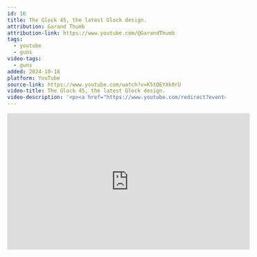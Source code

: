 ```yaml
---
id: 16
title: The Glock 45, the latest Glock design.
attribution: Garand Thumb
attribution-link: https://www.youtube.com/@GarandThumb
tags:
  - youtube
  - guns
video-tags:
  - guns
added: 2024-10-18
platform: YouTube
source-link: https://www.youtube.com/watch?v=K5tQEYXk0rU
video-title: The Glock 45, the latest Glock design.
video-description: '<p><a href="https://www.youtube.com/redirect?event=video_description&amp;redir_token=QUFFLUhqa2U0cXl1WjR3Rkl2NWIxME5OZXNZWDhTQW0zQXxBQ3Jtc0tsSUxnUXJSVVVEVlY4dWhiWk8tdndPYW1sNm1CblNMMzJOVTFfRHRqbUxydVd3TV9TY0FKaVN4MUdQa0FpMXIzOWoyWFlucVhYNkVySi0zSXZ3dnlBT190d2dNclVCU1U0bWJ1UzA5NjFxRWRTRG9KQQ&amp;q=https%3A%2F%2Fgunmagwarehouse.com%2F&amp;v=K5tQEYXk0rU">https://gunmagwarehouse.com/</a> </p><p>Big Daddy Unlimited Link<a href="https://www.youtube.com/redirect?event=video_description&amp;redir_token=QUFFLUhqbDFOM3Etd1NGSVpmQUJLd29TUDJUZmNMdFZmd3xBQ3Jtc0ttbzZuUkVtR2tabGJlQmhMR3ZSaWpESTQxM3FQOHMyb0NZMTkxaGRPaTNYLTBjR3dEV20wMWR1V2NLM3FzUVNjRzA1NGQ5RGQ1eFBVRDFsbUUtcVRjcmtWSlQwcFJIbUdLUm1rczZYTm9Zb2lxdTU1NA&amp;q=https%3A%2F%2Flddy.no%2F5cbn&amp;v=K5tQEYXk0rU">https://lddy.no/5cbn</a> </p><p>Glock ALS Holster from this video <a href="https://www.youtube.com/redirect?event=video_description&amp;redir_token=QUFFLUhqa3VYeTVYMlNxWENiXzkxSGtiMWp0WFg1Umk1Z3xBQ3Jtc0ttb1VnWUw1M3RZZHdBV2F6QXdHRGlrRXFVZDZOUWlQS2M4NzhXRFUyWkM5dDd1TEVtNm93Z1ltbkNLSFlEcGNuTzJpU2dOWkxFT1oxa0V0Y0dUNHJtUUFGNHRoS1BLaWpjRDdwZHJ1ajRkUmtGU1FnSQ&amp;q=https%3A%2F%2Famzn.to%2F2Q8wqLI&amp;v=K5tQEYXk0rU">https://amzn.to/2Q8wqLI</a> </p><p>ALS Holster QLS system <a href="https://www.youtube.com/redirect?event=video_description&amp;redir_token=QUFFLUhqbDJORm11NDNFWjRuemRUYTVIc2FIbms3bFBBQXxBQ3Jtc0tsU2t6M2k4MUZaTUNfMWp6ZDhERkZvcExJWXItSEhYb2NEdHNFQ3Y4UU9wR2h0cEN3RkNTd3FOQ2xkMXE0MGJ3LS1qT2VUMUxnX2tsaEJqQjdOekRNaVI3MW11SGFPV3Vld3ZGUzB6emNDQ3IyNWV1TQ&amp;q=https%3A%2F%2Famzn.to%2F2PhH6m3&amp;v=K5tQEYXk0rU">https://amzn.to/2PhH6m3</a></p><p>ALS mid ride <a href="https://www.youtube.com/redirect?event=video_description&amp;redir_token=QUFFLUhqbmVtb21hM2Mxd1JscmFRVmNOYU1oMC15UHhZd3xBQ3Jtc0tua1FHNlFoTzh0V2c4eVNrWHA4ai01MXJ5Nlh4N0hfT0pmZXlBU193bW12ZGdvRFhibmpVdHU1SUc3VHlYWVVKNlVtYUFjS0xuTUZ3Y1BlN3lWWkhKOTMtSUF3Wi14NHlDOVlvLTlOQmVFWUN3UFpGNA&amp;q=https%3A%2F%2Famzn.to%2F2Ssn0XX&amp;v=K5tQEYXk0rU">https://amzn.to/2Ssn0XX</a></p><p>Crye JPC <a href="https://www.youtube.com/redirect?event=video_description&amp;redir_token=QUFFLUhqa0F4RllDdVFSVUFZSGdGdmJEaVVqRkxkNmJyUXxBQ3Jtc0trSy1kR3I5Rm1YWm9kVzR6eEh2eFFJcmZpWTZONGM1NHZQcl9kM1lVcGRkLWNXLXFpaDEzSjNfbW9uM05lMXo5dnpiMGR6akFyVkNFT2lqaDdOdDhjRk5KUEQtbVRrVVg3emNGaFljaEs4MEFmNWNEUQ&amp;q=https%3A%2F%2Famzn.to%2F2CFjKp6&amp;v=K5tQEYXk0rU">https://amzn.to/2CFjKp6</a> </p><p>Patagonia Sweater from video <a href="https://www.youtube.com/redirect?event=video_description&amp;redir_token=QUFFLUhqa0twcGthYkN4dGVGYloyNmQ5WGdiQVV3WHlTUXxBQ3Jtc0tsZW1jb3pEcmxvY3B0SHZMa0dyLWFaOTZWc2ZGd1AzU0tZU00zQ1NKT19VNTN6VDZENmpGd3pRX0xaaTBSbTh2S1JuN2U2cjdjekd2S255eFJFWE8tV1BTcHc0TVFvb3NaRWRQaHpJb0kyODRoaVhlZw&amp;q=https%3A%2F%2Famzn.to%2F2QANxVM&amp;v=K5tQEYXk0rU">https://amzn.to/2QANxVM</a> </p><p>Surefire Light<a href="https://www.youtube.com/redirect?event=video_description&amp;redir_token=QUFFLUhqbE1DY1d0WTltVlNDQlZhdVR6cnRoQWtnbEZNZ3xBQ3Jtc0tsSWF6RFBuZ19RNXFWbUFqd0JNSTdzMHVscW1PX25YV2tHdlNDSXFFaVBhNm52NUdkUXd1R3RRd1pVSXpLaU9GV1FEX1NaOWhuSkdYZWNJNEdlWU5NZGlPbmVzZk9OLVNVd0ZpMVNGanlnYW5IaVFEZw&amp;q=https%3A%2F%2Famzn.to%2F2BOyBNR&amp;v=K5tQEYXk0rU">https://amzn.to/2BOyBNR</a> </p><p>Vertx 25% off DISCOUNT Code: GarandThumb <a href="https://www.youtube.com/redirect?event=video_description&amp;redir_token=QUFFLUhqbU9ub3hiSG9PR1Q3enI5ei1acjNLYi1wRU9zd3xBQ3Jtc0ttWGY1VDdqVDNqaDBHNzVKTmRJOTc4WUtKU0gzR1kyOUFXSzdFZlI0Rk9UOXo5d0NZMXB1dW9Jem91SE9fUVppSy1jSDVJQ0w4bk9DbTFkUi1acGktckwzdXVGU1N0b0kxYW1ncnhTZjdjTWNLZG1VWQ&amp;q=http%3A%2F%2Fvertx.com%2F&amp;v=K5tQEYXk0rU">http://vertx.com/</a> </p><p>LAX Ammo Discount Code: GarandThumb <a href="https://www.youtube.com/redirect?event=video_description&amp;redir_token=QUFFLUhqbHhSVHhnYTJjakZtQTRMNWV3em4wcnVsVkZqQXxBQ3Jtc0trTHE3XzFDYURfQ3FIUDhvNDFsRXhwYS1XX0JraVlZQVJDY1VCams0ekd4TnZGYldyWVRwTDgta3Q3Q1dFZjdwSTF1Y0pIMzJXcEdtMWUwVnNGY3Q3T0UyU2J5RkFxc0oxdV84aXhVOUU5b20xbmlmbw&amp;q=https%3A%2F%2Fwww.laxammo.com%2F&amp;v=K5tQEYXk0rU">https://www.laxammo.com/</a> </p><p>SICK T SHIRTS <a href="https://teespring.com/stores/garand-thumb?utm_source=youtube&amp;utm_medium=product_shelf">https://teespring.com/stores/garand-t...</a> </p><p>Belts! Discount Code: &quot;GarandThumb&quot; (only work on the belts) <a href="https://www.youtube.com/redirect?event=video_description&amp;redir_token=QUFFLUhqbWxld2l6WEhQSm52eU1WMnI5eHA3cXBBUzA1QXxBQ3Jtc0tsMV96N3k4dDFfWmxMMTNoWlVFaFdiczZ3cmw2dE1YOUR5ZVpneDlEcklkSzhsV282VFdKeGRGUVJ6VmV4QVZKclFUMGtGX2t0bXB6UTBXYWRYdF9IR29vbjJtdkZrTXRfMG5CRWNaMC1tZnZ6Q2NKMA&amp;q=http%3A%2F%2Fwww.alonsodefensegroup.com%2Fapparel%2F&amp;v=K5tQEYXk0rU">http://www.alonsodefensegroup.com/app...</a> </p><p>LAX Ammo Discount Code: GarandThumb <a href="https://www.youtube.com/redirect?event=video_description&amp;redir_token=QUFFLUhqazFnQjRkMl9tNmZNZkpma3k0eE56Zi03cVFiUXxBQ3Jtc0ttZkpRSE9nRWVISy04LWhYdjZrN1FpZXN2U1MxOHJOXzFUTEVqZXluWE1qdlc2X2k3bGdGdjhoZUxIcUpfME9OTHRMVW8zeGZNLW8xc3ZrVjJJa3lfWVBYRUhLVWdzaV9LUG03cG5IM081TXNkY3lXYw&amp;q=https%3A%2F%2Fwww.laxammo.com%2F&amp;v=K5tQEYXk0rU">https://www.laxammo.com/</a> </p><p>Support Garand Thumb!<br><a href="https://www.youtube.com/redirect?event=video_description&amp;redir_token=QUFFLUhqa0ZqNjBiRGxfVE1QdlNveFkxc2lUVlVsU1ZUUXxBQ3Jtc0tudFE2LWxOeHBOdEVockJSWGd1dnY5NUh2blhqSFJpYW1Zb0NfMzc5WE5va0FWSmZIYjg0Zm1QbjhRTWRFdE1rd2lRRzFPUEZzSXFZOHJRQVBYRElrZTVRbXZVdzh2TlZ5cDR5RTdiMllUNFJLa0lGOA&amp;q=https%3A%2F%2Fwww.patreon.com%2FGarandTHumb&amp;v=K5tQEYXk0rU"><img src="https://www.gstatic.com/youtube/img/watch/social_media/patreon_1x_v2.png" alt=""> / garandthumb</a>   </p><p>Vertx 25% off DISCOUNT Code: GarandThumb <a href="https://www.youtube.com/redirect?event=video_description&amp;redir_token=QUFFLUhqbmRubFRGUFFFclhfWFpCSDFHVnlxMm8yTVNjUXxBQ3Jtc0tuWVNialdMeWRxYTNMOGFZc25nRDJ3WkYyMVBVUnVoR0hUbFZ4VlFRNi1MaG5rNlcyUkRhM1JfM1haU0dtWEdqM1BBWDR2V1pvTG9OcUllT1lma0xuczdMUTZCWDl0V3djMW1wYzUwMDJrNDJid3ljYw&amp;q=http%3A%2F%2Fvertx.com%2F&amp;v=K5tQEYXk0rU">http://vertx.com/</a> </p><p>Camera Equipment-- Panasonic Gh3 <a href="https://www.youtube.com/redirect?event=video_description&amp;redir_token=QUFFLUhqblFkaDRodmNaMGpKYlpTdERDb3pReHZQeW9aUXxBQ3Jtc0tuZ1FRMlFQcjFxMEJ6T2lQeVlCVWs4N0ZkT0Y2NG5lV0dpdjRhajU1M1F2enE4ZURtQkNPenZ1SmgwRFRDSHc5WjR2cnhSZG9lcEMwRTUxNDc2aGh3NVlsYWtqOGI2VWUzVEVYM3NXTGQzcUxzVVBEQQ&amp;q=http%3A%2F%2Famzn.to%2F2tDZZ9h&amp;v=K5tQEYXk0rU">http://amzn.to/2tDZZ9h</a> </p><p>50mm lens <a href="https://www.youtube.com/redirect?event=video_description&amp;redir_token=QUFFLUhqbXdqbk4yb09BaHNBOGJyaW13YWd0TXczOHZjQXxBQ3Jtc0tsZlJ0TExJbEhmbkNzZ0NJZXE1WVN4SjlmMWQzY2tnaVQ3YVNRanhjOFdOcElYWlV0LWcxQnZjNmI2NmM2cVQ3cWFKZkExMGxVNmp2bnUyQmpudFZUc3VDb2RoTjJVMmtfT2c4LTlKdXJjUVpzaHZmUQ&amp;q=http%3A%2F%2Famzn.to%2F2tXEUcw&amp;v=K5tQEYXk0rU">http://amzn.to/2tXEUcw</a> </p><p>Zoom h1 Mic <a href="https://www.youtube.com/redirect?event=video_description&amp;redir_token=QUFFLUhqbkNjaUdmTHFSekJQdDhseDMzem56ZjA3b2d6Z3xBQ3Jtc0trU3BoeTlVT1pxYjhmVDQ4eUtPSW5Kd2wta3pzWUotbDctZlBlcEtib0U4QlJGV21QbGJ4QnV5ZFh4YTZ4SkIyMFd0U0V3NkN5SzhVZVgxUmF1eHB2Q1NNVU43dWFzdzR3ZnNvRnprNVRQOURQcmxwZw&amp;q=http%3A%2F%2Famzn.to%2F2tDWek9&amp;v=K5tQEYXk0rU">http://amzn.to/2tDWek9</a> </p><p>lapel mic<a href="https://www.youtube.com/redirect?event=video_description&amp;redir_token=QUFFLUhqbmdCbThEZmlNVC1RaEZaMjRFVWZOSFRfVjB5UXxBQ3Jtc0trSGVVb3BxYW82djlDbXRSa3NReUtobjNzVFA1LWo1Xy1lcHFZZUo4MUt3TExHbzVoU3p1Tks1Ymw4YmR2MkdPZXM2V01NRG9acFRPQ2tWelRaUEtLaDhIdHpDUXY0Q0VOLVB4M19PS1VPcF9VWG1PTQ&amp;q=http%3A%2F%2Famzn.to%2F2sUSgqe&amp;v=K5tQEYXk0rU">http://amzn.to/2sUSgqe</a> </p><p>-- </p><p>Like and Subscribe for more awesome Garand: <a href="http://www.youtube.com/subscription_center?add_user=britishtang">http://www.youtube.com/subscription_c...</a> </p><p>Instahoe:   <a href="https://www.youtube.com/redirect?event=video_description&amp;redir_token=QUFFLUhqbUhXLVNMZ0pSal9KOWswQ2VXMVEtX2lRTWdXQXxBQ3Jtc0tuY2ViU2EzelVVbVlYOGhObnJqSzBWT1YtNzlLS2kxeTdxekxyOFphZ1lRTlRFQTRmd25DUG1aS00xd2xYYzRUVHc4SzBMejVRR1YtdEJMbzVQVHNmYWJuQ1dHNnRQczFQcFVZQXJjTW56RFlhM29CRQ&amp;q=https%3A%2F%2Fwww.instagram.com%2Fgarand_thumb%2F&amp;v=K5tQEYXk0rU"><img src="https://www.gstatic.com/youtube/img/watch/social_media/instagram_1x.png" alt=""> / garand_thumb</a></p><p>GarandThumb on Facebook:   <a href="https://www.youtube.com/redirect?event=video_description&amp;redir_token=QUFFLUhqbF9BMHg0MkRQY1FJQl9aaThjbTh3TlNXSEpWUXxBQ3Jtc0tsaVZkSkwybjVlSkUycGtvZ21KQUNLRERtR0lqRlFqMW1oZGh4TTNWNHBPRFh4bUd2NjF0RlBtcmpueTNZUkFtclFiTmlMQy1QSk9Sb0hmbUVudGViRmkwNDc1NzBmY3V2ZmxqeEVLcTZvVXEtZzF4bw&amp;q=https%3A%2F%2Fwww.facebook.com%2Fgarandthumb1&amp;v=K5tQEYXk0rU"><img src="https://www.gstatic.com/youtube/img/watch/social_media/facebook_1x.png" alt=""> / garandthumb1</a></p>'
---
```


<iframe width="560" height="315" src="https://www.youtube-nocookie.com/embed/K5tQEYXk0rU?si=O8QmnJ671SeRdDoh" title="YouTube video player" frameborder="0" allow="accelerometer; autoplay; clipboard-write; encrypted-media; gyroscope; picture-in-picture; web-share" referrerpolicy="strict-origin-when-cross-origin" allowfullscreen></iframe>
